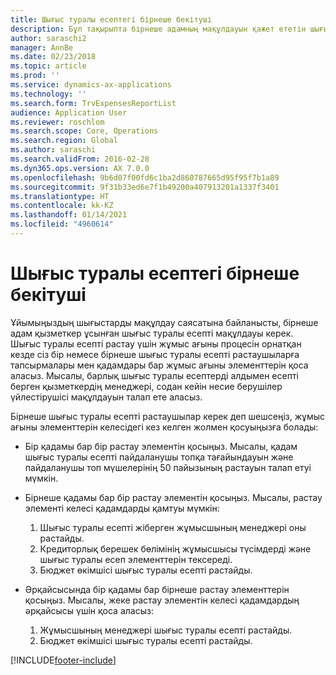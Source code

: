 ```yaml
---
title: Шығыс туралы есептегі бірнеше бекітуші
description: Бұл тақырыпта бірнеше адамның мақұлдауын қажет ететін шығыс туралы есептер туралы ақпарат беріледі.
author: saraschi2
manager: AnnBe
ms.date: 02/23/2018
ms.topic: article
ms.prod: ''
ms.service: dynamics-ax-applications
ms.technology: ''
ms.search.form: TrvExpensesReportList
audience: Application User
ms.reviewer: roschlom
ms.search.scope: Core, Operations
ms.search.region: Global
ms.author: saraschi
ms.search.validFrom: 2016-02-28
ms.dyn365.ops.version: AX 7.0.0
ms.openlocfilehash: 9b6d07f00fd6c1ba2d860787665d95f95f7b1a89
ms.sourcegitcommit: 9f31b33ed6e7f1b49200a407913201a1337f3401
ms.translationtype: HT
ms.contentlocale: kk-KZ
ms.lasthandoff: 01/14/2021
ms.locfileid: "4960614"
---
```

# <a name="multiple-approvers-on-an-expense-report"></a>Шығыс туралы есептегі бірнеше бекітуші

Ұйымыңыздың шығыстарды мақұлдау саясатына байланысты, бірнеше адам қызметкер ұсынған шығыс туралы есепті мақұлдауы керек. Шығыс туралы есепті растау үшін жұмыс ағыны процесін орнатқан кезде сіз бір немесе бірнеше шығыс туралы есепті растаушыларға тапсырмалары мен қадамдары бар жұмыс ағыны элементтерін қоса аласыз. Мысалы, барлық шығыс туралы есептерді алдымен есепті берген қызметкердің менеджері, содан кейін несие берушілер үйлестірушісі мақұлдауын талап ете аласыз.

Бірнеше шығыс туралы есепті растаушылар керек деп шешсеңіз, жұмыс ағыны элементтерін келесідегі кез келген жолмен қосуыңызға болады: 

- Бір қадамы бар бір растау элементін қосыңыз. Мысалы, қадам шығыс туралы есепті пайдаланушы топқа тағайындауын және пайдаланушы топ мүшелерінің 50 пайызының растауын талап етуі мүмкін.
- Бірнеше қадамы бар бір растау элементін қосыңыз. Мысалы, растау элементі келесі қадамдарды қамтуы мүмкін:

    1. Шығыс туралы есепті жіберген жұмысшының менеджері оны растайды.
    2. Кредиторлық берешек бөлімінің жұмысшысы түсімдерді және шығыс туралы есеп элементтерін тексереді.
    3. Бюджет өкімшісі шығыс туралы есепті растайды.

- Әрқайсысында бір қадамы бар бірнеше растау элементтерін қосыңыз. Мысалы, жеке растау элементін келесі қадамдардың әрқайсысы үшін қоса аласыз:

    1. Жұмысшының менеджері шығыс туралы есепті растайды.
    2. Бюджет өкімшісі шығыс туралы есепті растайды.


[!INCLUDE[footer-include](../includes/footer-banner.md)]